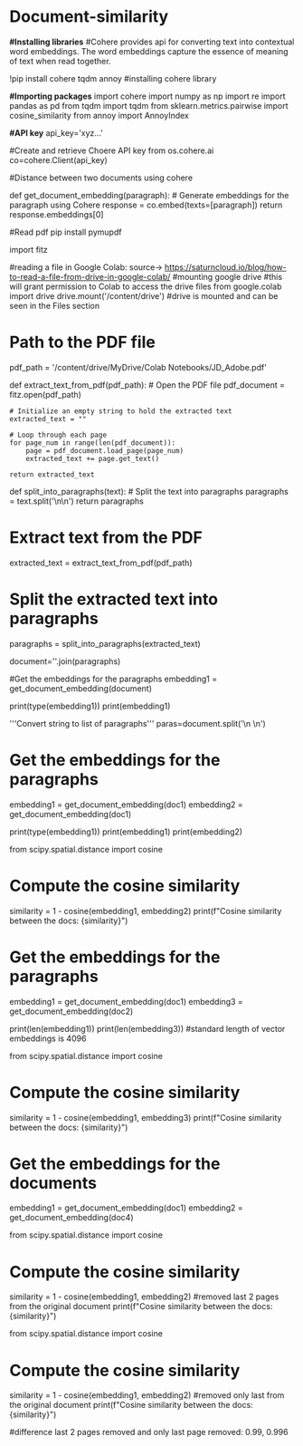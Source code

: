 # Document-similarity


**#Installing libraries**
#Cohere provides api for converting text into contextual word embeddings. The word embeddings capture the essence of meaning of text when read together.


!pip install cohere tqdm annoy #installing cohere library

**#Importing packages**
import cohere
import numpy as np
import re
import pandas as pd
from tqdm import tqdm
from sklearn.metrics.pairwise import cosine_similarity
from annoy import AnnoyIndex


**#API key**
api_key='xyz...'


#Create and retrieve Choere API key from os.cohere.ai
co=cohere.Client(api_key)


#Distance between two documents using cohere

def get_document_embedding(paragraph):
    # Generate embeddings for the paragraph using Cohere
    response = co.embed(texts=[paragraph])
    return response.embeddings[0]


#Read pdf
pip install pymupdf

import fitz


#reading a file in Google Colab: source-> https://saturncloud.io/blog/how-to-read-a-file-from-drive-in-google-colab/
#mounting google drive
#this will grant permission to Colab to access the drive files
from google.colab import drive
drive.mount('/content/drive')
#drive is mounted and can be seen in the Files section


# Path to the PDF file
pdf_path = '/content/drive/MyDrive/Colab Notebooks/JD_Adobe.pdf'


def extract_text_from_pdf(pdf_path):
    # Open the PDF file
    pdf_document = fitz.open(pdf_path)

    # Initialize an empty string to hold the extracted text
    extracted_text = ""

    # Loop through each page
    for page_num in range(len(pdf_document)):
        page = pdf_document.load_page(page_num)
        extracted_text += page.get_text()

    return extracted_text


def split_into_paragraphs(text):
    # Split the text into paragraphs
    paragraphs = text.split('\n\n')
    return paragraphs


# Extract text from the PDF
extracted_text = extract_text_from_pdf(pdf_path)

# Split the extracted text into paragraphs
paragraphs = split_into_paragraphs(extracted_text)


document=''.join(paragraphs)


#Get the embeddings for the paragraphs
embedding1 = get_document_embedding(document)


print(type(embedding1))
print(embedding1)


'''Convert string to list of paragraphs'''
paras=document.split('\n \n')


# Get the embeddings for the paragraphs
embedding1 = get_document_embedding(doc1)
embedding2 = get_document_embedding(doc1)


print(type(embedding1))
print(embedding1)
print(embedding2)


from scipy.spatial.distance import cosine

# Compute the cosine similarity
similarity = 1 - cosine(embedding1, embedding2)
print(f"Cosine similarity between the docs: {similarity}")


# Get the embeddings for the paragraphs
embedding1 = get_document_embedding(doc1)
embedding3 = get_document_embedding(doc2)


print(len(embedding1))
print(len(embedding3))
#standard length of vector embeddings is 4096


from scipy.spatial.distance import cosine

# Compute the cosine similarity
similarity = 1 - cosine(embedding1, embedding3)
print(f"Cosine similarity between the docs: {similarity}")


# Get the embeddings for the documents
embedding1 = get_document_embedding(doc1)
embedding2 = get_document_embedding(doc4)


from scipy.spatial.distance import cosine

# Compute the cosine similarity
similarity = 1 - cosine(embedding1, embedding2)
#removed last 2 pages from the original document
print(f"Cosine similarity between the docs: {similarity}")




from scipy.spatial.distance import cosine

# Compute the cosine similarity
similarity = 1 - cosine(embedding1, embedding2)
#removed only last from the original document
print(f"Cosine similarity between the docs: {similarity}")

#difference last 2 pages removed and only last page removed: 0.99, 0.996


